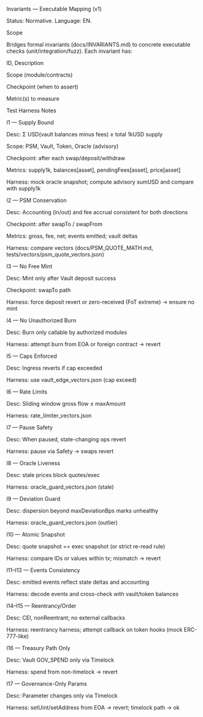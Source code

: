 
Invariants — Executable Mapping (v1)

Status: Normative. Language: EN.

Scope

Bridges formal invariants (docs/INVARIANTS.md) to concrete executable checks (unit/integration/fuzz). Each invariant has:

ID, Description

Scope (module/contracts)

Checkpoint (when to assert)

Metric(s) to measure

Test Harness Notes

I1 — Supply Bound

Desc: Σ USD(vault balances minus fees) ≥ total 1kUSD supply

Scope: PSM, Vault, Token, Oracle (advisory)

Checkpoint: after each swap/deposit/withdraw

Metrics: supply1k, balances[asset], pendingFees[asset], price[asset]

Harness: mock oracle snapshot; compute advisory sumUSD and compare with supply1k

I2 — PSM Conservation

Desc: Accounting (in/out) and fee accrual consistent for both directions

Checkpoint: after swapTo / swapFrom

Metrics: gross, fee, net; events emitted; vault deltas

Harness: compare vectors (docs/PSM_QUOTE_MATH.md, tests/vectors/psm_quote_vectors.json)

I3 — No Free Mint

Desc: Mint only after Vault deposit success

Checkpoint: swapTo path

Harness: force deposit revert or zero-received (FoT extreme) → ensure no mint

I4 — No Unauthorized Burn

Desc: Burn only callable by authorized modules

Harness: attempt burn from EOA or foreign contract → revert

I5 — Caps Enforced

Desc: Ingress reverts if cap exceeded

Harness: use vault_edge_vectors.json (cap exceed)

I6 — Rate Limits

Desc: Sliding window gross flow ≤ maxAmount

Harness: rate_limiter_vectors.json

I7 — Pause Safety

Desc: When paused, state-changing ops revert

Harness: pause via Safety → swaps revert

I8 — Oracle Liveness

Desc: stale prices block quotes/exec

Harness: oracle_guard_vectors.json (stale)

I9 — Deviation Guard

Desc: dispersion beyond maxDeviationBps marks unhealthy

Harness: oracle_guard_vectors.json (outlier)

I10 — Atomic Snapshot

Desc: quote snapshot == exec snapshot (or strict re-read rule)

Harness: compare IDs or values within tx; mismatch → revert

I11–I13 — Events Consistency

Desc: emitted events reflect state deltas and accounting

Harness: decode events and cross-check with vault/token balances

I14–I15 — Reentrancy/Order

Desc: CEI, nonReentrant; no external callbacks

Harness: reentrancy harness; attempt callback on token hooks (mock ERC-777-like)

I16 — Treasury Path Only

Desc: Vault GOV_SPEND only via Timelock

Harness: spend from non-timelock → revert

I17 — Governance-Only Params

Desc: Parameter changes only via Timelock

Harness: setUint/setAddress from EOA → revert; timelock path → ok
